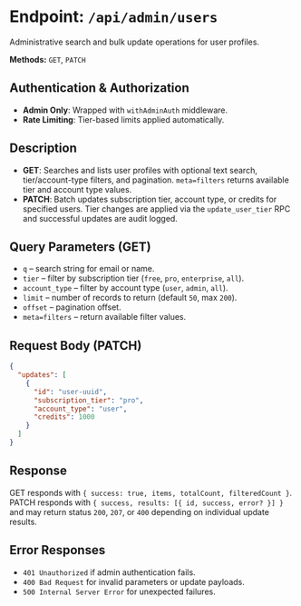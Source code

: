 # Endpoint: `/api/admin/users`

Administrative search and bulk update operations for user profiles.

**Methods:** `GET`, `PATCH`

## Authentication & Authorization

- **Admin Only**: Wrapped with `withAdminAuth` middleware.
- **Rate Limiting**: Tier-based limits applied automatically.

## Description

- **GET**: Searches and lists user profiles with optional text search, tier/account-type filters, and pagination. `meta=filters` returns available tier and account type values.
- **PATCH**: Batch updates subscription tier, account type, or credits for specified users. Tier changes are applied via the `update_user_tier` RPC and successful updates are audit logged.

## Query Parameters (GET)

- `q` – search string for email or name.
- `tier` – filter by subscription tier (`free`, `pro`, `enterprise`, `all`).
- `account_type` – filter by account type (`user`, `admin`, `all`).
- `limit` – number of records to return (default `50`, max `200`).
- `offset` – pagination offset.
- `meta=filters` – return available filter values.

## Request Body (PATCH)

```json
{
  "updates": [
    {
      "id": "user-uuid",
      "subscription_tier": "pro",
      "account_type": "user",
      "credits": 1000
    }
  ]
}
```

## Response

GET responds with `{ success: true, items, totalCount, filteredCount }`.
PATCH responds with `{ success, results: [{ id, success, error? }] }` and may return status `200`, `207`, or `400` depending on individual update results.

## Error Responses

- `401 Unauthorized` if admin authentication fails.
- `400 Bad Request` for invalid parameters or update payloads.
- `500 Internal Server Error` for unexpected failures.

